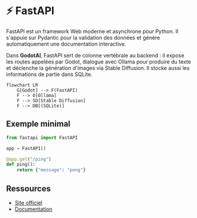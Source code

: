 # ⚡ FastAPI

FastAPI est un framework Web moderne et asynchrone pour Python. Il s'appuie sur
Pydantic pour la validation des données et génère automatiquement une
documentation interactive.

Dans **GodotAI**, FastAPI sert de colonne vertébrale au backend : il expose les
routes appelées par Godot, dialogue avec Ollama pour produire du texte et
déclenche la génération d'images via Stable Diffusion. Il stocke aussi les
informations de partie dans SQLite.

```mermaid
flowchart LR
    G[Godot] --> F(FastAPI)
    F --> O[Ollama]
    F --> SD[Stable Diffusion]
    F --> DB[(SQLite)]
```

## Exemple minimal
```python
from fastapi import FastAPI

app = FastAPI()

@app.get("/ping")
def ping():
    return {"message": "pong"}
```

## Ressources
- [Site officiel](https://fastapi.tiangolo.com/)
- [Documentation](https://fastapi.tiangolo.com/)
